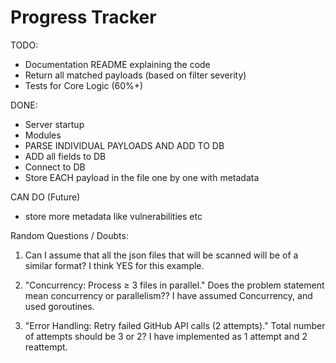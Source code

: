 # Progress Tracker

TODO:
- Documentation README explaining the code
- Return all matched payloads (based on filter severity)
- Tests for Core Logic (60%+)

DONE:
- Server startup
- Modules
- PARSE INDIVIDUAL PAYLOADS AND ADD TO DB
- ADD all fields to DB
- Connect to DB
- Store EACH payload in the file one by one with metadata

CAN DO (Future)
- store more metadata like vulnerabilities etc

Random Questions / Doubts:
1. Can I assume that all the json files that will be scanned will be of a similar format? 
    I think YES for this example.

2. "Concurrency: Process ≥ 3 files in parallel."
    Does the problem statement mean concurrency or parallelism??
    I have assumed Concurrency, and used goroutines.

3. "Error Handling: Retry failed GitHub API calls (2 attempts)."
    Total number of attempts should be 3 or 2?
    I have implemented as 1 attempt and 2 reattempt.